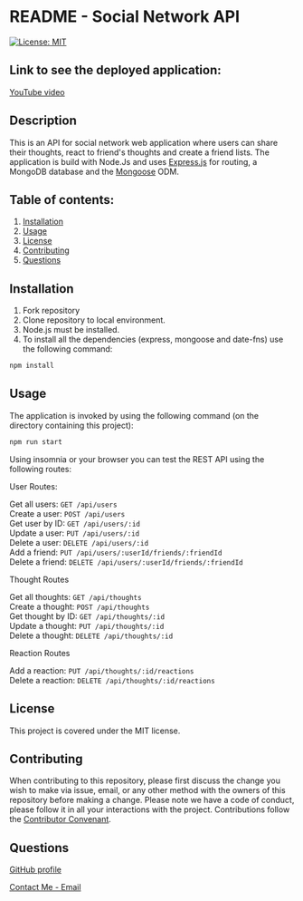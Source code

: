 # README - Social Network API

[![License: MIT](https://img.shields.io/badge/License-MIT-yellow.svg)](https://opensource.org/licenses/MIT)

## Link to see the deployed application:

[YouTube video](https://youtu.be/)

## Description

This is an API for social network web application where users can share their thoughts, react to friend's thoughts and create a friend lists. The application is build with Node.Js and uses [Express.js](https://www.npmjs.com/package/express) for routing, a MongoDB database and the [Mongoose](https://www.npmjs.com/package/mongoose) ODM.

## Table of contents:

1. [Installation](#installation)
2. [Usage](#usage)
3. [License](#license)
4. [Contributing](#contributing)
5. [Questions](#questions)

## Installation

1. Fork repository
2. Clone repository to local environment.
3. Node.js must be installed.
4. To install all the dependencies (express, mongoose and date-fns) use the following command:

```bash
npm install
```

## Usage

The application is invoked by using the following command (on the directory containing this project):

```bash
npm run start
```

Using insomnia or your browser you can test the REST API using the following routes:

User Routes:

Get all users: `GET /api/users`  
Create a user: `POST /api/users`  
Get user by ID: `GET /api/users/:id`  
Update a user: `PUT /api/users/:id`  
Delete a user: `DELETE /api/users/:id`  
Add a friend: `PUT /api/users/:userId/friends/:friendId`  
Delete a friend: `DELETE /api/users/:userId/friends/:friendId`

Thought Routes

Get all thoughts: `GET /api/thoughts`  
Create a thought: `POST /api/thoughts`  
Get thought by ID: `GET /api/thoughts/:id`  
Update a thought: `PUT /api/thoughts/:id`  
Delete a thought: `DELETE /api/thoughts/:id`

Reaction Routes

Add a reaction: `PUT /api/thoughts/:id/reactions`  
Delete a reaction: `DELETE /api/thoughts/:id/reactions`

## License

This project is covered under the MIT license.

## Contributing

When contributing to this repository, please first discuss the change you wish to make via issue, email, or any other method with the owners of this repository before making a change.
Please note we have a code of conduct, please follow it in all your interactions with the project.
Contributions follow the [Contributor Convenant](http://contributor-covenant.org/version/1/4/).

## Questions

[GitHub profile](http://github.com/PFZM)

[Contact Me - Email](mailto:pfzm@hotmail.com)
